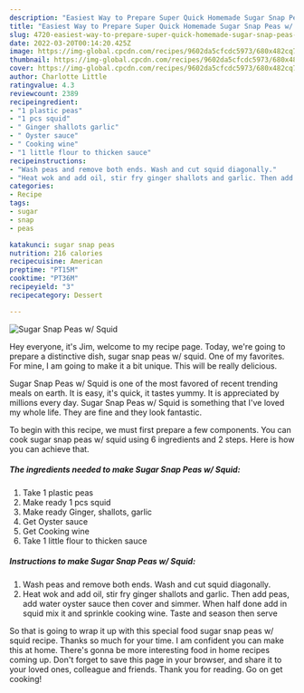 ```yaml
---
description: "Easiest Way to Prepare Super Quick Homemade Sugar Snap Peas w/ Squid"
title: "Easiest Way to Prepare Super Quick Homemade Sugar Snap Peas w/ Squid"
slug: 4720-easiest-way-to-prepare-super-quick-homemade-sugar-snap-peas-w-squid
date: 2022-03-20T00:14:20.425Z
image: https://img-global.cpcdn.com/recipes/9602da5cfcdc5973/680x482cq70/sugar-snap-peas-w-squid-recipe-main-photo.jpg
thumbnail: https://img-global.cpcdn.com/recipes/9602da5cfcdc5973/680x482cq70/sugar-snap-peas-w-squid-recipe-main-photo.jpg
cover: https://img-global.cpcdn.com/recipes/9602da5cfcdc5973/680x482cq70/sugar-snap-peas-w-squid-recipe-main-photo.jpg
author: Charlotte Little
ratingvalue: 4.3
reviewcount: 2389
recipeingredient:
- "1 plastic peas"
- "1 pcs squid"
- " Ginger shallots garlic"
- " Oyster sauce"
- " Cooking wine"
- "1 little flour to thicken sauce"
recipeinstructions:
- "Wash peas and remove both ends. Wash and cut squid diagonally."
- "Heat wok and add oil, stir fry ginger shallots and garlic. Then add peas, add water oyster sauce then cover and simmer. When half done add in squid mix it and sprinkle cooking wine. Taste and season then serve"
categories:
- Recipe
tags:
- sugar
- snap
- peas

katakunci: sugar snap peas 
nutrition: 216 calories
recipecuisine: American
preptime: "PT15M"
cooktime: "PT36M"
recipeyield: "3"
recipecategory: Dessert

---
```



![Sugar Snap Peas w/ Squid](https://img-global.cpcdn.com/recipes/9602da5cfcdc5973/680x482cq70/sugar-snap-peas-w-squid-recipe-main-photo.jpg)

Hey everyone, it's Jim, welcome to my recipe page. Today, we're going to prepare a distinctive dish, sugar snap peas w/ squid. One of my favorites. For mine, I am going to make it a bit unique. This will be really delicious.

Sugar Snap Peas w/ Squid is one of the most favored of recent trending meals on earth. It is easy, it's quick, it tastes yummy. It is appreciated by millions every day. Sugar Snap Peas w/ Squid is something that I've loved my whole life. They are fine and they look fantastic.




To begin with this recipe, we must first prepare a few components. You can cook sugar snap peas w/ squid using 6 ingredients and 2 steps. Here is how you can achieve that.

<!--inarticleads1-->

##### The ingredients needed to make Sugar Snap Peas w/ Squid:

1. Take 1 plastic peas
1. Make ready 1 pcs squid
1. Make ready  Ginger, shallots, garlic
1. Get  Oyster sauce
1. Get  Cooking wine
1. Take 1 little flour to thicken sauce




<!--inarticleads2-->

##### Instructions to make Sugar Snap Peas w/ Squid:

1. Wash peas and remove both ends. Wash and cut squid diagonally.
1. Heat wok and add oil, stir fry ginger shallots and garlic. Then add peas, add water oyster sauce then cover and simmer. When half done add in squid mix it and sprinkle cooking wine. Taste and season then serve




So that is going to wrap it up with this special food sugar snap peas w/ squid recipe. Thanks so much for your time. I am confident you can make this at home. There's gonna be more interesting food in home recipes coming up. Don't forget to save this page in your browser, and share it to your loved ones, colleague and friends. Thank you for reading. Go on get cooking!
